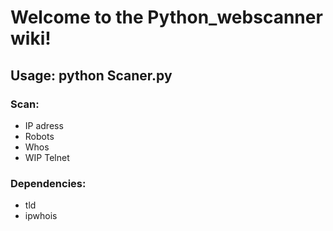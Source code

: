 # **Welcome to the Python_webscanner wiki!**

## Usage: python Scaner.py

### Scan:
* IP adress
* Robots
* Whos
* WIP Telnet

### Dependencies:
* tld
* ipwhois


